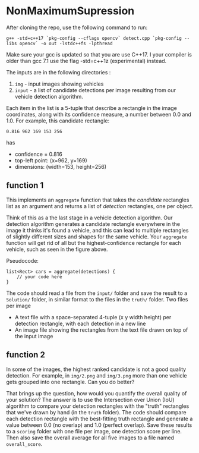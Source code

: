 # NonMaximumSupression

After cloning the repo, use the following command to run:

```
g++ -std=c++17 `pkg-config --cflags opencv` detect.cpp `pkg-config --libs opencv` -o out -lstdc++fs -lpthread
```

Make sure your gcc is updated so that you are use C++17. I your compiler is older than gcc 7.1 use the flag -std=c++1z (experimental) instead.


The inputs are in the following directories :

1. `img` - input images showing vehicles
2. `input` - a list of candidate detections per image resulting from our vehicle detection algorithm.

Each item in the list is a 5-tuple that describe a rectangle in the image coordinates, along with its confidence measure, a number between 0.0 and 1.0.
For example, this candidate rectangle:
```
0.816 962 169 153 256
```
has

* confidence = 0.816
* top-left point: (x=962, y=169)
* dimensions: (width=153, height=256)


## function 1
This implements an `aggregate` function that takes the _candidate_ rectangles list as an argument and returns a list of _detection_ rectangles, one per object.

Think of this as a the last stage in a vehicle detection algorithm. Our detection algorithm generates a candidate rectangle everywhere in the image it thinks it's found a vehicle, and this can lead to multiple rectangles of slightly different sizes and shapes for the same vehicle. Your `aggregate` function will get rid of all but the highest-confidence rectangle for each vehicle, such as seen in the figure above.

Pseudocode:
```
list<Rect> cars = aggregate(detections) {
    // your code here
}
```

The code should read a file from the `input/` folder and save the result to a `Solution/` folder, in similar format to the files in the `truth/` folder. Two files per image

* A text file with a space-separated 4-tuple (x y width height) per detection rectangle, with each detection in a new line
* An image file showing the rectangles from the text file drawn on top of the input image

## function 2

In some of the images, the highest ranked candidate is not a good quality detection. For example, in `img/2.png` and `img/3.png` more than one vehicle gets grouped into one rectangle. Can you do better?

That brings up the question, how would you quantify the overall quality of your solution? The answer is to use the Intersection over Union (IoU) algorithm to compare your detection rectangles with the "truth" rectangles that we've drawn by hand (in the `truth` folder). The code should compare each detection rectangle with the best-fitting truth rectangle and generate a value between 0.0 (no overlap) and 1.0 (perfect overlap). Save these results to a `scoring` folder with one file per image, one detection score per line. Then also save the overall average for all five images to a file named `overall_score`.
